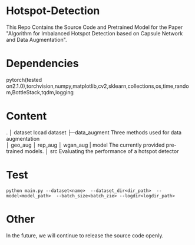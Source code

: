 # Hotspot-Detection
This Repo Contains the Source Code and Pretrained Model for the Paper "Algorithm for Imbalanced Hotspot Detection based  on Capsule Network and Data Augmentation".
# Dependencies
pytorch(tested on2.1.0),torchvision,numpy,matplotlib,cv2,sklearn,collections,os,time,random,BottleStack,tqdm,logging
# Content
.
│  dataset       Iccad dataset
├─data_augment   Three methods used for data augmentation         
│      geo_aug
│      rep_aug
│      wgan_aug
|  model          The currently provided pre-trained models.
│  src            Evaluating the performance of a hotspot detector          
# Test
`python main.py --dataset<name>  --dataset_dir<dir_path>  --model<model_path>  --batch_size<batch_zie> --logdir<logdir_path> `
# Other
In the future, we will continue to release the source code openly.
